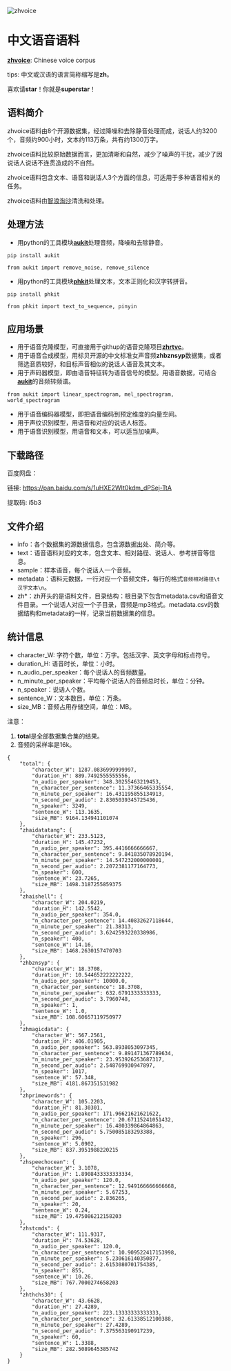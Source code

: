 ![zhvoice](zhvoice.png)

# 中文语音语料

[**zhvoice**](https://github.com/KuangDD/zhvoice): Chinese voice corpus

tips: 中文或汉语的语言简称缩写是**zh**。

喜欢请**star**！你就是**superstar**！

## 语料简介

zhvoice语料由8个开源数据集，经过降噪和去除静音处理而成，说话人约3200个，音频约900小时，文本约113万条，共有约1300万字。

zhvoice语料比较原始数据而言，更加清晰和自然，减少了噪声的干扰，减少了因说话人说话不连贯造成的不自然。

zhvoice语料包含文本、语音和说话人3个方面的信息，可适用于多种语音相关的任务。

zhvoice语料由[智浪淘沙](https://github.com/zhilangtaosha)清洗和处理。


## 处理方法
- 用python的工具模块[**aukit**](https://github.com/KuangDD/aukit)处理音频，降噪和去除静音。

```
pip install aukit

from aukit import remove_noise, remove_silence
```

- 用python的工具模块[**phkit**](https://github.com/KuangDD/phkit)处理文本，文本正则化和汉字转拼音。

```
pip install phkit

from phkit import text_to_sequence, pinyin
```

## 应用场景

- 用于语音克隆模型，可直接用于githup的语音克隆项目[**zhrtvc**](https://github.com/KuangDD/zhrtvc)。
- 用于语音合成模型，用标贝开源的中文标准女声音频**zhbznsyp**数据集，或者筛选音质较好，和目标声音相似的说话人语音及其文本。
- 用于声码器模型，即由语音特征转为语音信号的模型。用语音数据，可结合[**aukit**](https://github.com/KuangDD/aukit)的音频转频谱。

```
from aukit import linear_spectrogram, mel_spectrogram, world_spectrogram
```

- 用于语音编码器模型，即把语音编码到预定维度的向量空间。
- 用于声纹识别模型，用语音和对应的说话人标签。
- 用于语音识别模型，用语音和文本，可以适当加噪声。


## 下载路径

百度网盘：

链接: https://pan.baidu.com/s/1uHXE2WIt0kdm_dPSej-TtA 

提取码: i5b3


## 文件介绍

- info：各个数据集的源数据信息，包含源数据出处、简介等。
- text：语音语料对应的文本，包含文本、相对路径、说话人、参考拼音等信息。
- sample：样本语音，每个说话人一个音频。
- metadata：语料元数据，一行对应一个音频文件，每行的格式`音频相对路径\t汉字文本\n`。
- zh*：zh开头的是语料文件，目录结构：根目录下包含metadata.csv和语音文件目录。一个说话人对应一个子目录，音频是mp3格式。metadata.csv的数据结构和metadata的一样，记录当前数据集的信息。

## 统计信息

- character_W: 字符个数，单位：万字。包括汉字、英文字母和标点符号。
- duration_H: 语音时长，单位：小时。
- n_audio_per_speaker：每个说话人的音频数量。
- n_minute_per_speaker：平均每个说话人的音频总时长，单位：分钟。
- n_speaker：说话人个数。
- sentence_W：文本数目，单位：万条。
- size_MB：音频占用存储空间，单位：MB。

注意：
1. **total**是全部数据集合集的结果。
2. 音频的采样率是16k。

```
{
    "total": {
        "character_W": 1287.0836999999997,
        "duration_H": 889.7492555555556,
        "n_audio_per_speaker": 348.30255463219453,
        "n_character_per_sentence": 11.37366465335554,
        "n_minute_per_speaker": 16.431195855134913,
        "n_second_per_audio": 2.8305039345725436,
        "n_speaker": 3249,
        "sentence_W": 113.1635,
        "size_MB": 9164.134941101074
    },
    "zhaidatatang": {
        "character_W": 233.5123,
        "duration_H": 145.47232,
        "n_audio_per_speaker": 395.4416666666667,
        "n_character_per_sentence": 9.841835078920194,
        "n_minute_per_speaker": 14.547232000000001,
        "n_second_per_audio": 2.2072381177164773,
        "n_speaker": 600,
        "sentence_W": 23.7265,
        "size_MB": 1498.3187255859375
    },
    "zhaishell": {
        "character_W": 204.0219,
        "duration_H": 142.5542,
        "n_audio_per_speaker": 354.0,
        "n_character_per_sentence": 14.40832627118644,
        "n_minute_per_speaker": 21.38313,
        "n_second_per_audio": 3.6242593220338986,
        "n_speaker": 400,
        "sentence_W": 14.16,
        "size_MB": 1468.2630157470703
    },
    "zhbznsyp": {
        "character_W": 18.3708,
        "duration_H": 10.544652222222222,
        "n_audio_per_speaker": 10000.0,
        "n_character_per_sentence": 18.3708,
        "n_minute_per_speaker": 632.6791333333333,
        "n_second_per_audio": 3.7960748,
        "n_speaker": 1,
        "sentence_W": 1.0,
        "size_MB": 108.60657119750977
    },
    "zhmagicdata": {
        "character_W": 567.2561,
        "duration_H": 406.01905,
        "n_audio_per_speaker": 563.8938053097345,
        "n_character_per_sentence": 9.891471367789634,
        "n_minute_per_speaker": 23.953926253687317,
        "n_second_per_audio": 2.548769930947897,
        "n_speaker": 1017,
        "sentence_W": 57.348,
        "size_MB": 4181.867351531982
    },
    "zhprimewords": {
        "character_W": 105.2203,
        "duration_H": 81.30301,
        "n_audio_per_speaker": 171.96621621621622,
        "n_character_per_sentence": 20.67115241051432,
        "n_minute_per_speaker": 16.480339864864863,
        "n_second_per_audio": 5.750085183293388,
        "n_speaker": 296,
        "sentence_W": 5.0902,
        "size_MB": 837.3951988220215
    },
    "zhspeechocean": {
        "character_W": 3.1078,
        "duration_H": 1.8908433333333334,
        "n_audio_per_speaker": 120.0,
        "n_character_per_sentence": 12.949166666666668,
        "n_minute_per_speaker": 5.67253,
        "n_second_per_audio": 2.836265,
        "n_speaker": 20,
        "sentence_W": 0.24,
        "size_MB": 19.475086212158203
    },
    "zhstcmds": {
        "character_W": 111.9317,
        "duration_H": 74.53628,
        "n_audio_per_speaker": 120.0,
        "n_character_per_sentence": 10.909522417153998,
        "n_minute_per_speaker": 5.230616140350877,
        "n_second_per_audio": 2.6153080701754385,
        "n_speaker": 855,
        "sentence_W": 10.26,
        "size_MB": 767.7000274658203
    },
    "zhthchs30": {
        "character_W": 43.6628,
        "duration_H": 27.4289,
        "n_audio_per_speaker": 223.13333333333333,
        "n_character_per_sentence": 32.61338512100388,
        "n_minute_per_speaker": 27.4289,
        "n_second_per_audio": 7.375563190917239,
        "n_speaker": 60,
        "sentence_W": 1.3388,
        "size_MB": 282.5089645385742
    }
}
```
